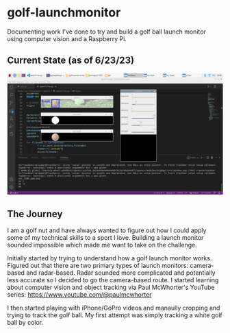 # golf-launchmonitor
Documenting work I've done to try and build a golf ball launch monitor using computer vision and a Raspberry Pi.

## Current State (as of 6/23/23)
![alt text](screenshots/driver-preimpact.png)

## The Journey
I am a golf nut and have always wanted to figure out how I could apply some of my technical skills to a sport I love. Building a launch monitor sounded impossible which made me want to take on the challenge.

Initially started by trying to understand how a golf launch monitor works. Figured out that there are two primary types of launch monitors: camera-based and radar-based. Radar sounded more complicated and potentially less accurate so I decided to go the camera-based route. I started learning about computer vision and object tracking via Paul McWhorter's YouTube series: https://www.youtube.com/@paulmcwhorter

I then started playing with iPhone/GoPro videos and manaully cropping and trying to track the golf ball. My first attempt was simply tracking a white golf ball by color. 
